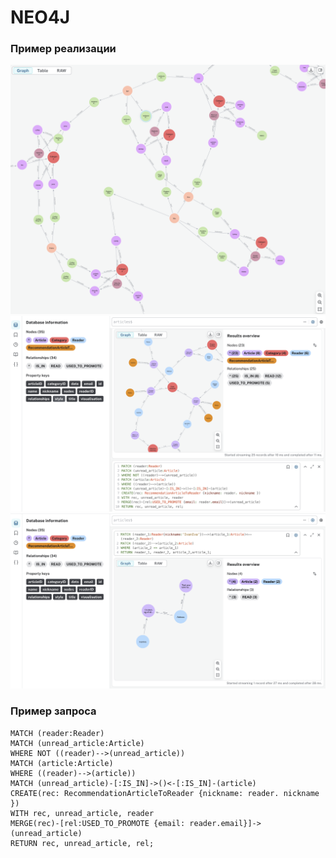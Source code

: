 # NEO4J

### Пример реализации

<img src="neo4j.png" width="800" height: auto>

<img src="example_1.png" width="800" height: auto>

<img src="example_2.png" width="800" height: auto>

### Пример запроса

```
MATCH (reader:Reader)
MATCH (unread_article:Article)
WHERE NOT ((reader)-->(unread_article))
MATCH (article:Article)
WHERE ((reader)-->(article))
MATCH (unread_article)-[:IS_IN]->()<-[:IS_IN]-(article)
CREATE(rec: RecommendationArticleToReader {nickname: reader. nickname })
WITH rec, unread_article, reader
MERGE(rec)-[rel:USED_TO_PROMOTE {email: reader.email}]->(unread_article)
RETURN rec, unread_article, rel;
```